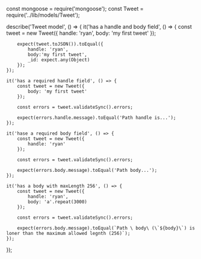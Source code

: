 const mongoose = require('mongoose');
const Tweet = require('../lib/models/Tweet');

describe('Tweet model', () => {
    it('has a handle and body field', () => {
        const tweet = new Tweet({
            handle: 'ryan',
            body: 'my first tweet'
        });

        expect(tweet.toJSON()).toEqual({
            handle: 'ryan',
            body:'my first tweet',
            _id: expect.any(Object)
        });
    });

    it('has a required handle field', () => {
        const tweet = new Tweet({
            body: 'my first tweet'
        });

        const errors = tweet.validateSync().errors;

        expect(errors.handle.message).toEqual('Path handle is...');
    });

    it('hase a required body field', () => {
        const tweet = new Tweet({
            handle: 'ryan'
        });

        const errors = tweet.validateSync().errors;

        expect(errors.body.message).toEqual('Path body...');
    });

    it('has a body with maxLength 256', () => {
        const tweet = new Tweet({
            handle: 'ryan',
            body: 'a'.repeat(3000)
        });

        const errors = tweet.validateSync().errors;

        expect(errors.body.message).toEqual(`Path \ body\ (\`${body}\`) is loner than the maximum allowed legnth (256)`);
    });
});
